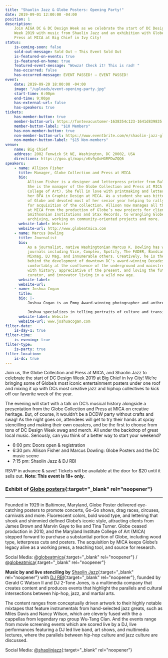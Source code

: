 ```yaml
---
title: "Shaolin Jazz & Globe Posters: Opening Party!"
date: 2019-09-01 12:00:00 -04:00
position: 1
description:
    Join AIGA DC & DC Design Week as we celebrate the start of DC Design
    Week 2019 with music from Shaolin Jazz and an exhibition with Globe Collection and
    Press at MICA at Big Chief in Ivy City!
status:
    is-coming-soon: false
    sold-out-message: Sold Out — This Event Sold Out
    is-featured-on-events: true
    is-featured-on-home: true
    featured-event-message: "Wowza! Check it! This is rad! "
    has-occurred: false
    has-occurred-message: EVENT PASSED! — EVENT PASSED!
event:
    date: 2019-09-20 18:00:00 -04:00
    image: "/uploads/event-opening-party.jpg"
    start-time: 6:00pm
    end-time: 9:00pm
    has-external-url: false
    has-speakers: true
tickets:
    has-member-button: true
    member-button-url: https://fontevacustomer-1638354c123-1641d839835.force.com/services/oauth2/authorize?client_id=3MVG9nthuDc9owbcOq7_07W.HriOQQPWTbMkrpOla.ajDQlTHf4_uby_mhwylcX.mJBU2O2SppTiZMS0J_HJd&response_type=code&redirect_uri=https://ikit.aiga.org/ikit_national_util/ikit-national-util-sso-redirect/&state=https%3A%2F%2Fdc.aiga.org%2Fevent%2Fshaolin-jazz-globe-posters-exhibition-opening-party%2F%3Fredirect_source%3Deventbrite_register
    member-button-label: "$10 Members"
    has-non-member-button: true
    non-member-button-url: https://www.eventbrite.com/e/shaolin-jazz-globe-posters-exhibition-opening-party-tickets-71291738509
    non-member-button-label: "$15 Non-members"
venue:
    name: Big Chief
    address: 2002 Fenwick St NE, Washington, DC 20002, USA
    directions: https://goo.gl/maps/vKv9yGoHGRPDwZQQ6
speakers:
    - name: Allison Fisher
      title: Manager, Globe Collection and Press at MICA
      bio:
          Allison Fisher is a designer and letterpress printer from Baltimore, Maryland.
          She is the manager of the Globe Collection and Press at MICA (Maryland Institute
          College of Art). She fell in love with printmaking and letterpress while earning
          her BFA in Graphic Design at MICA. As a student she was bitten by the DayGlo love
          of Globe and devoted most of her senior year helping to rally student support
          for acquisition of the collection. Allison now manages all things related to Globe
          at MICA from the production of Globe’s new projects for clients like Hello Kitty,
          Smithsonian Institutions and Stax Records, to wrangling Globe interns, overseeing
          archiving, working on community-oriented projects and more.
      website-label: Website
      website-url: http://www.globeatmica.com
    - name: Marcus Dowling
      title: Journalist
      bio:
          As a journalist, native Washingtonian Marcus K. Dowling has written for print
          journals including Vice, Complex, Spotify, The FADER, Bandcamp, Red Bull Magazine,
          Mixmag, DJ Mag, and innumerable others. Creatively, he is the creative curator
          behind the development of downtown DC's award-winning Decades Nightclub. Sitting
          comfortably at the confluence of the underground and mainstream, Marcus is obsessed
          with history, appreciative of the present, and loving the future. He is a creator,
          curator, and innovator living in a wild new age.
      website-label:
      website-url:
    - name: Joshua Cogan
      title:
      bio: |-
          Joshua Cogan is an Emmy Award-winning photographer and anthropologist whose work has taken him to 60 countries and 5 continents to produce his unique brand of ethnographic storytelling. Using his passion for culture, ecology, and imagery, Cogan has consistently produced work across print, motion and web platforms. Recognition for those projects has come from standard bearers of journalism such as National Academy of Television and Sciences as well SXSW and Webby Awards for his partnerships creating new approaches of storytelling and cultural exchange.

          Joshua specializes in telling portraits of culture and transitions. Whether it be 10th generation Totem carvers from Alaska or hip-hop pioneers in his hometown of DC. He looks to bring people closer through the process of weaving stories. He is a regular contributor to the Smithsonian Institution, Tribeca Film Festival, ESPN, and HBO and works with brands like New Balance, Puma and Apple.This Fall,  Josh will be releasing his first project with National Geographic and his work will be exhibited at the National Portrait Gallery.
      website-label: Website
      website-url: www.joshuacogan.com
filter-date:
    is-day-1: true
filter-time:
    is-evening: true
filter-type:
    is-party: true
filter-location:
    is-dc: true
---
```


Join us, the Globe Collection and Press at MICA, and Shaolin Jazz to celebrate the start of DC Design Week 2019 at Big Chief in Ivy City! We’re bringing some of Globe’s most iconic entertainment posters under one roof and mixing it up with DCs most creative jazz and hiphop collectives to kick off our favorite week of the year.

The evening will start with a talk on DC’s musical history alongside a presentation from the Globe Collection and Press at MICA on creative heritage. But, of course, it wouldn’t be a DCDW party without crafts and swag! As the night goes on, attendees will get to try their hands at spray stencilling and making their own coasters, and be the first to choose from tons of DC Design Week swag and merch. All under the backdrop of great local music. Seriously, can you think of a better way to start your weekend?

-   6:00 pm: Doors open & registration
-   6:30 pm: Allison Fisher and Marcus Dowling: Globe Posters and the DC music scene
-   7:15 pm: Shaolin Jazz & DJ RBI

RSVP in advance & save! Tickets will be available at the door for \$20 until it sells out. **Note: This event is 18+ only.**

### Exhibit of [Globe posters](http://www.globeatmica.com){:target="\_blank" rel="noopener"}

---

Founded in 1929 in Baltimore, Maryland, Globe Poster delivered eye-catching posters to promote concerts, Go-Go shows, drag races, circuses, carnivals and more. Fluorescent colors, bold wood type, and lettering that shook and shimmied defined Globe’s iconic style, attracting clients from James Brown and Marvin Gaye to Ike and Tina Turner. Globe ceased production in 2010, and the Maryland Institute College of Art (MICA) stepped forward to purchase a substantial portion of Globe, including wood type, letterpress cuts and posters. The acquisition by MICA keeps Globe’s legacy alive as a working press, a teaching tool, and source for research.

Social Media: <i class="fab fa-instagram"></i> [@globeatmica](https://www.instagram.com/globeatmica/){:target="\_blank" rel="noopener"} / <i class="fab fa-twitter"></i> [@globeatmica](https://twitter.com/globeatmica){:target="\_blank" rel="noopener"}

**Music by and live stenciling by** [Shaolin Jazz](http://www.shaolinjazz.com){:target="\_blank" rel="noopener"} with [DJ RBI](https://www.facebook.com/RonBrown.aka.DJ.RBI){:target="\_blank" rel="noopener"}, founded by Gerald C Watson II and DJ 2-Tone Jones, is a multimedia company that creates content and produces events that highlight the parallels and cultural intersections between hip-hop, jazz, and martial arts.

The content ranges from conceptually driven artwork to their highly notable mixtapes that feature instrumentals from hand-selected jazz greats, such as Miles Davis and Nancy Wilson, which are cleverly fused with the a cappellas from legendary rap group Wu-Tang Clan. And the events range from movie screening events which are scored live by a DJ, live performances featuring a DJ led live band, art shows, and multimedia lectures, where the parallels between hip-hop culture and jazz culture are discussed.

Social Media: <i class="fab fa-instagram"></i> [@shaolinjazz](https://www.instagram.com/shaolinjazz/){:target="\_blank" rel="noopener"}
